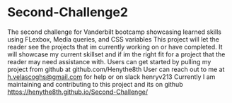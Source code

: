 # Second-Challenge2
The second challenge for Vanderbilt bootcamp showcasing learned skills using FLexbox, Media queries, and CSS variables
This project will let the reader see the projects that im currently working on or have completed.
It will showcase my current skillset and if im the right fit for a project that the reader may need assistance with.
Users can get started by pulling my project from github at github.com/Henythe8th
User can reach out to me at h.velascoghs@gmail.com for help or on slack henryv213
Currently I am maintaining and contributing to this project and its on github
https://henythe8th.github.io/Second-Challenge/
